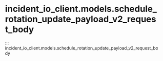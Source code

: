 # incident_io_client.models.schedule_rotation_update_payload_v2_request_body

::: incident_io_client.models.schedule_rotation_update_payload_v2_request_body
